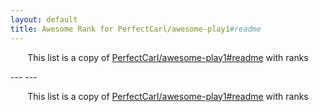 ```yaml
---
layout: default
title: Awesome Rank for PerfectCarl/awesome-play1#readme
---
```


<p align="center">
	This list is a copy of <a href="https://github.com/PerfectCarl/awesome-play1#readme">PerfectCarl/awesome-play1#readme</a> with ranks
</p>
---
---
<p align="center">
	This list is a copy of <a href="https://github.com/PerfectCarl/awesome-play1#readme">PerfectCarl/awesome-play1#readme</a> with ranks
</p>
